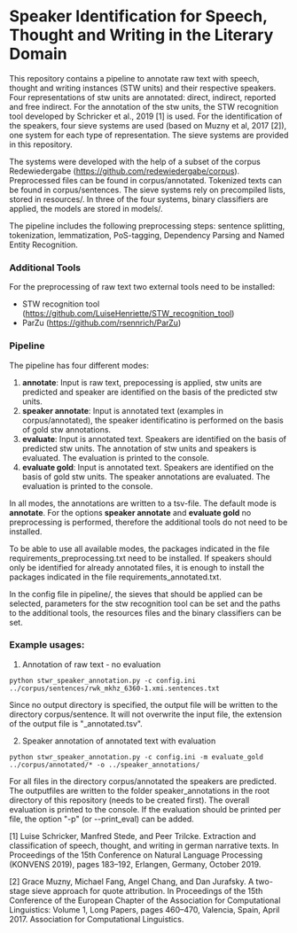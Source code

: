 # Speaker Identification for Speech, Thought and Writing in the Literary Domain

This repository contains a pipeline to annotate raw text with speech, thought and writing instances (STW units) and their respective speakers. Four representations of stw units are annotated: direct, indirect, reported and free indirect. For the annotation of the stw units, the STW recognition tool developed by Schricker et al., 2019 [1] is used. For the identification of the speakers, four sieve systems are used (based on Muzny et al, 2017 [2]), one system for each type of representation. The sieve systems are provided in this repository. 

The systems were developed with the help of a subset of the corpus Redewiedergabe (https://github.com/redewiedergabe/corpus). Preprocessed files can be found in corpus/annotated. Tokenized texts can be found in corpus/sentences.
The sieve systems rely on precompiled lists, stored in resources/. In three of the four systems, binary classifiers are applied, the models are stored in models/.  

The pipeline includes the following preprocessing steps: sentence splitting, tokenization,  lemmatization, PoS-tagging, Dependency Parsing and Named Entity Recognition.  


### Additional Tools
For the preprocessing of raw text two external tools need to be installed:
* STW recognition tool (https://github.com/LuiseHenriette/STW_recognition_tool)
* ParZu (https://github.com/rsennrich/ParZu)


### Pipeline
The pipeline has four different modes:
1. __annotate__: Input is raw text, prepocessing is applied, stw units are predicted and speaker are identified on the basis of the predicted stw units.  
2. __speaker annotate__: Input is annotated text (examples in corpus/annotated), the speaker identificatino is performed on the basis of gold stw annotations. 
3. __evaluate__: Input is annotated text. Speakers are identified on the basis of predicted stw units. The annotation of stw units and speakers is evaluated. The evaluation is printed to the console. 
4. __evaluate gold__: Input is annotated text. Speakers are identified on the basis of gold stw units. The speaker annotations are evaluated. The evaluation is printed to the console.

In all modes, the annotations are written to a tsv-file. The default mode is __annotate__. 
For the options __speaker annotate__ and __evaluate gold__ no preprocessing is performed, therefore the additional tools do not need to be installed. 

To be able to use all available modes, the packages indicated in the file requirements_preprocessing.txt need to be installed. If speakers should only be identified for already annotated files, it is enough to install the packages indicated in the file requirements_annotated.txt. 

In the config file in pipeline/, the sieves that should be applied can be selected, parameters for the stw recognition tool can be set and the paths to the additional tools, the resources files and the binary classifiers can be set. 

### Example usages:

1. Annotation of raw text - no evaluation
```
python stwr_speaker_annotation.py -c config.ini ../corpus/sentences/rwk_mkhz_6360-1.xmi.sentences.txt
```
Since no output directory is specified, the output file will be written to the directory corpus/sentence. It will not overwrite the input file, the extension of the output file is "_annotated.tsv".

2. Speaker annotation of annotated text with evaluation
```
python stwr_speaker_annotation.py -c config.ini -m evaluate_gold ../corpus/annotated/* -o ../speaker_annotations/
```
For all files in the directory corpus/annotated the speakers are predicted. The outputfiles are written to the folder speaker_annotations in the root directory of this repository (needs to be created first). The overall evaluation is printed to the console. If the evaluation should be printed per file, the option "-p" (or --print_eval) can be added. 


[1] Luise Schricker, Manfred Stede, and Peer Trilcke. Extraction and classification of speech, thought, and writing in german narrative texts. In Proceedings of the 15th Conference on Natural Language Processing (KONVENS 2019), pages 183–192, Erlangen, Germany, October 2019.

[2] Grace Muzny, Michael Fang, Angel Chang, and Dan Jurafsky. A two-stage sieve approach for quote attribution. In Proceedings of the 15th Conference of the European Chapter of the Association for Computational Linguistics: Volume 1, Long Papers, pages 460–470, Valencia, Spain, April 2017. Association for Computational Linguistics.

